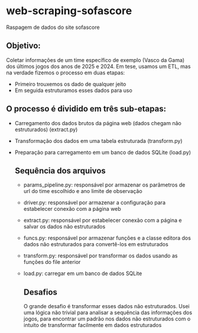 # web-scraping-sofascore
Raspagem de dados do site sofascore
## Objetivo:
Coletar informações de um time específico de exemplo (Vasco da Gama) dos últimos jogos dos anos de 2025 e 2024.
Em tese, usamos um ETL, mas na verdade fizemos o processo em duas etapas:
- Primeiro trouxemos os dado de qualquer jeito
- Em seguida estruturamos esses dados para uso

## O processo é dividido em três sub-etapas:
- Carregamento dos dados brutos da página web (dados chegam não estruturados) (extract.py)
- Transformação dos dados em uma tabela estruturada (transform.py)
- Preparação para carregamento em um banco de dados SQLite (load.py)

  ## Sequência dos arquivos
  - params_pipeline.py: responsável por armazenar os parâmetros de url do time escolhido e ano limite de observação
  - driver.py: responsável por armazenar a configuração para estabelecer conexão com a página web
  - extract.py: responsável por estabelecer conexão com a página e salvar os dados não estruturados
  - funcs.py: responsável por armazenar funções e a classe editora dos dados não estruturados para convertê-los em estruturados
  - transform.py: responsável por transformar os dados usando as funções do file anterior
  - load.py: carregar em um banco de dados SQLite

    ## Desafios
    O grande desafio é transformar esses dados não estruturados. Usei uma lógica não trivial para analisar a sequência das informações dos jogos, para encontrar um padrão nos dados não estruturados com o intuito de transformar facilmente em dados estruturados

